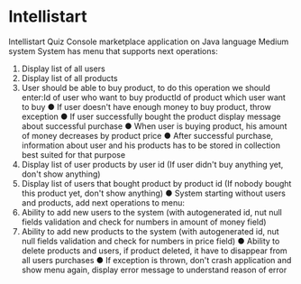 # Intellistart
Intellistart Quiz
Console marketplace application on Java language
Medium system 
System has menu that supports next operations:
1. Display list of all users
2. Display list of all products
3. User should be able to buy product, to do this operation we should enter:Id of user who want to buy productId of product which user want to buy
● If user doesn't have enough money to buy product, throw exception
● If user successfully bought the product display message about successful purchase
● When user is buying product, his amount of money decreases by product price
● After successful purchase, information about user and his products has to be stored in collection best suited for that purpose
4. Display list of user products by user id (If user didn't buy anything yet, don't show anything)
5. Display list of users that bought product by product id (If nobody bought this product yet, don't show anything)
● System starting without users and products, add next operations to menu:
6. Ability to add new users to the system (with autogenerated id, nut null fields validation and check for numbers in amount of money field)
7. Ability to add new products to the system (with autogenerated id, nut null fields validation and check for numbers in price field) ● Ability to delete products and users, if product deleted, it have to disappear from all users purchases ● If exception is thrown, don't crash application and show menu again, display error message to understand reason of error
